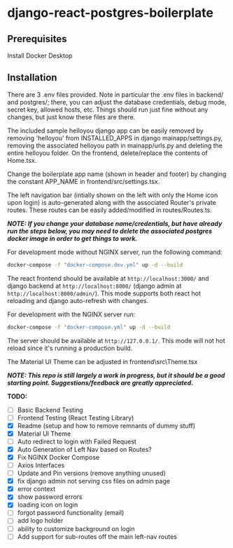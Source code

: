 # django-react-postgres-boilerplate

## Prerequisites
Install Docker Desktop

## Installation

There are 3 .env files provided. Note in particular the .env files in backend/ and postgres/; there, you can adjust the database credentials, debug mode, secret key, allowed hosts, etc. Things should run just fine without any changes, but just know these files are there.

The included sample helloyou django app can be easily removed by removing 'helloyou' from INSTALLED_APPS in django mainapp/settings.py, removing the associated helloyou path in mainapp/urls.py and deleting the entire helloyou folder. On the frontend, delete/replace the contents of Home.tsx.

Change the boilerplate app name (shown in header and footer) by changing the constant APP_NAME in frontend/src/settings.tsx.

The left navigation bar (intially shown on the left with only the Home icon upon login) is auto-generated along with the associated Router's private routes. These routes can be easily added/modified in routes/Routes.ts.

**_NOTE: If you change your database name/credentials, but have already run the steps below, you may need to delete the associated postgres docker image in order to get things to work._**


For development mode without NGINX server, run the following command:

```sh
docker-compose -f "docker-compose.dev.yml" up -d --build
```
The react frontend should be available at `http://localhost:3000/` and django backend at `http://localhost:8000/` (django admin at `http://localhost:8000/admin/`). This mode supports both react hot reloading and django auto-refresh with changes.

For development with the NGINX server run:
```sh
docker-compose -f "docker-compose.yml" up -d --build
```
The server should be available at `http://127.0.0.1/`. This mode will not hot reload since it's running a production build.


The Material UI Theme can be adjusted in frontend\src\Theme.tsx

**_NOTE: This repo is still largely a work in progress, but it should be a good starting point. Suggestions/feedback are greatly appreciated._**

**TODO:**
- [ ] Basic Backend Testing
- [ ] Frontend Testing (React Testing Library)
- [x] Readme (setup and how to remove remnants of dummy stuff)
- [x] Material UI Theme
- [ ] Auto redirect to login with Failed Request
- [x] Auto Generation of Left Nav based on Routes?
- [x] Fix NGINX Docker Compose
- [ ] Axios Interfaces
- [ ] Update and Pin versions (remove anything unused)
- [x] fix django admin not serving css files on admin page
- [x] error context
- [x] show password errors
- [x] loading icon on login
- [ ] forgot password functionality (email)
- [ ] add logo holder
- [ ] ability to customize background on login
- [ ] Add support for sub-routes off the main left-nav routes